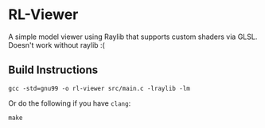 # RL-Viewer

A simple model viewer using Raylib that supports custom shaders via GLSL.  Doesn't work without raylib :(

## Build Instructions

```
gcc -std=gnu99 -o rl-viewer src/main.c -lraylib -lm
```

Or do the following if you have `clang`:

```
make
```
